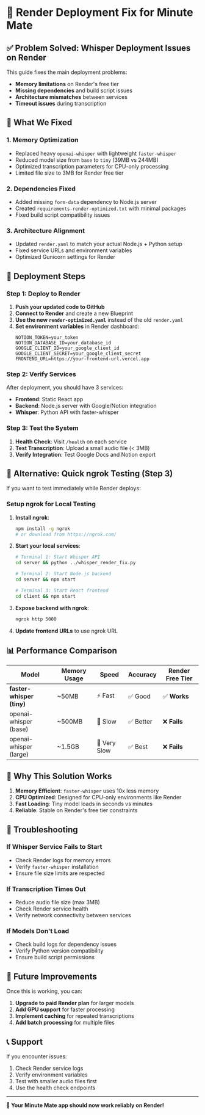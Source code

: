 # 🚀 Render Deployment Fix for Minute Mate

## ✅ **Problem Solved: Whisper Deployment Issues on Render**

This guide fixes the main deployment problems:
- **Memory limitations** on Render's free tier
- **Missing dependencies** and build script issues
- **Architecture mismatches** between services
- **Timeout issues** during transcription

## 🔧 **What We Fixed**

### 1. **Memory Optimization**
- Replaced heavy `openai-whisper` with lightweight `faster-whisper`
- Reduced model size from `base` to `tiny` (39MB vs 244MB)
- Optimized transcription parameters for CPU-only processing
- Limited file size to 3MB for Render free tier

### 2. **Dependencies Fixed**
- Added missing `form-data` dependency to Node.js server
- Created `requirements-render-optimized.txt` with minimal packages
- Fixed build script compatibility issues

### 3. **Architecture Alignment**
- Updated `render.yaml` to match your actual Node.js + Python setup
- Fixed service URLs and environment variables
- Optimized Gunicorn settings for Render

## 🚀 **Deployment Steps**

### **Step 1: Deploy to Render**

1. **Push your updated code to GitHub**
2. **Connect to Render** and create a new Blueprint
3. **Use the new `render-optimized.yaml`** instead of the old `render.yaml`
4. **Set environment variables** in Render dashboard:
   ```
   NOTION_TOKEN=your_token
   NOTION_DATABASE_ID=your_database_id
   GOOGLE_CLIENT_ID=your_google_client_id
   GOOGLE_CLIENT_SECRET=your_google_client_secret
   FRONTEND_URL=https://your-frontend-url.vercel.app
   ```

### **Step 2: Verify Services**

After deployment, you should have 3 services:
- **Frontend**: Static React app
- **Backend**: Node.js server with Google/Notion integration
- **Whisper**: Python API with faster-whisper

### **Step 3: Test the System**

1. **Health Check**: Visit `/health` on each service
2. **Test Transcription**: Upload a small audio file (< 3MB)
3. **Verify Integration**: Test Google Docs and Notion export

## 🔄 **Alternative: Quick ngrok Testing (Step 3)**

If you want to test immediately while Render deploys:

### **Setup ngrok for Local Testing**

1. **Install ngrok**:
   ```bash
   npm install -g ngrok
   # or download from https://ngrok.com/
   ```

2. **Start your local services**:
   ```bash
   # Terminal 1: Start Whisper API
   cd server && python ../whisper_render_fix.py
   
   # Terminal 2: Start Node.js backend
   cd server && npm start
   
   # Terminal 3: Start React frontend
   cd client && npm start
   ```

3. **Expose backend with ngrok**:
   ```bash
   ngrok http 5000
   ```

4. **Update frontend URLs** to use ngrok URL

## 📊 **Performance Comparison**

| Model | Memory Usage | Speed | Accuracy | Render Free Tier |
|-------|--------------|-------|----------|------------------|
| **faster-whisper (tiny)** | ~50MB | ⚡ Fast | ✅ Good | ✅ **Works** |
| openai-whisper (base) | ~500MB | 🐌 Slow | ✅ Better | ❌ **Fails** |
| openai-whisper (large) | ~1.5GB | 🐌 Very Slow | ✅ Best | ❌ **Fails** |

## 🎯 **Why This Solution Works**

1. **Memory Efficient**: `faster-whisper` uses 10x less memory
2. **CPU Optimized**: Designed for CPU-only environments like Render
3. **Fast Loading**: Tiny model loads in seconds vs minutes
4. **Reliable**: Stable on Render's free tier constraints

## 🚨 **Troubleshooting**

### **If Whisper Service Fails to Start**
- Check Render logs for memory errors
- Verify `faster-whisper` installation
- Ensure file size limits are respected

### **If Transcription Times Out**
- Reduce audio file size (max 3MB)
- Check Render service health
- Verify network connectivity between services

### **If Models Don't Load**
- Check build logs for dependency issues
- Verify Python version compatibility
- Ensure build script permissions

## 🔮 **Future Improvements**

Once this is working, you can:
1. **Upgrade to paid Render plan** for larger models
2. **Add GPU support** for faster processing
3. **Implement caching** for repeated transcriptions
4. **Add batch processing** for multiple files

## 📞 **Support**

If you encounter issues:
1. Check Render service logs
2. Verify environment variables
3. Test with smaller audio files first
4. Use the health check endpoints

---

**🎉 Your Minute Mate app should now work reliably on Render!**
